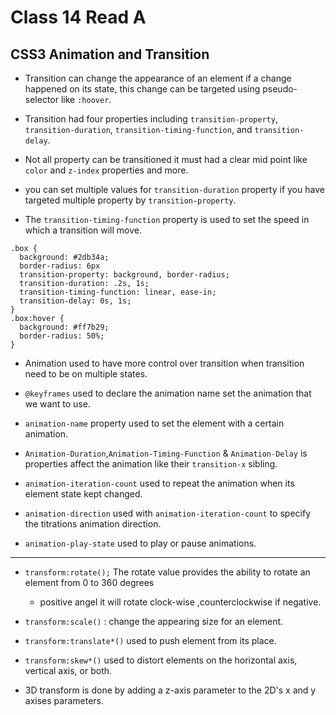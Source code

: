 # Class 14 Read A

## CSS3 Animation and Transition

* Transition can change the appearance of an element if a change happened on its state, this change can be targeted using pseudo-selector like `:hoover`.

* Transition had four properties including  `transition-property`, `transition-duration`, `transition-timing-function`, and `transition-delay`.

* Not all property can be transitioned it must had a clear mid point like `color` and `z-index` properties and more.

* you can set multiple values for  `transition-duration` property if you have targeted multiple  property by `transition-property`.

* The `transition-timing-function` property is used to set the speed in which a transition will move.

```CSS3
.box {
  background: #2db34a;
  border-radius: 6px
  transition-property: background, border-radius;
  transition-duration: .2s, 1s;
  transition-timing-function: linear, ease-in;
  transition-delay: 0s, 1s;
}
.box:hover {
  background: #ff7b29;
  border-radius: 50%;
}
```

* Animation used to have more control over transition when transition need to be on multiple states.

* `@keyframes` used to declare the animation name set the animation that we want to use.

* `animation-name` property used  to set the element with a certain animation.

* `Animation-Duration`,`Animation-Timing-Function` & `Animation-Delay` is properties affect the animation like their `transition-x` sibling.

* `animation-iteration-count` used to repeat the animation when its element state kept changed.

* `animation-direction` used with `animation-iteration-count` to specify  the titrations animation direction.

* `animation-play-state` used to play or pause animations.

***

* `transform:rotate();` The rotate value provides the ability to rotate an element from 0 to 360 degrees
  * positive angel it will rotate clock-wise ,counterclockwise if negative.

* `transform:scale()` : change the appearing size for an element.

* `transform:translate*()` used to push element from its place.

* `transform:skew*()` used to distort elements on the horizontal axis, vertical axis, or both.

* 3D transform is done by adding a z-axis parameter to the 2D's x and y axises parameters.

